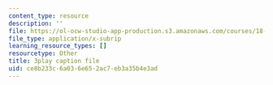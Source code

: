 ```yaml
---
content_type: resource
description: ''
file: https://ol-ocw-studio-app-production.s3.amazonaws.com/courses/18-01sc-single-variable-calculus-fall-2010/ce8b233c6a036e652ac7eb3a35b4e3ad_60VGKnYBpbg.srt
file_type: application/x-subrip
learning_resource_types: []
resourcetype: Other
title: 3play caption file
uid: ce8b233c-6a03-6e65-2ac7-eb3a35b4e3ad
---
```

